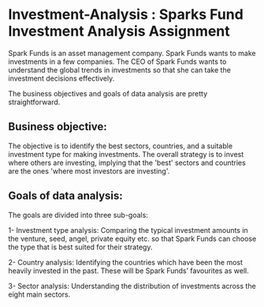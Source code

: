 # Investment-Analysis : Sparks Fund Investment Analysis Assignment

Spark Funds is an asset management company. Spark Funds wants to make investments in a few companies. The CEO of Spark Funds wants to understand the global trends in investments so that she can take the investment decisions effectively.

The business objectives and goals of data analysis are pretty straightforward.

## Business objective: 
The objective is to identify the best sectors, countries, and a suitable investment type for making investments. The overall strategy is to invest where others are investing, implying that the 'best' sectors and countries are the ones 'where most investors are investing'.
## Goals of data analysis: 
The goals are divided into three sub-goals:

1- Investment type analysis: Comparing the typical investment amounts in the venture, seed, angel, private equity etc. so that Spark Funds can choose the type that is best suited for their strategy.

2- Country analysis: Identifying the countries which have been the most heavily invested in the past. These will be Spark Funds’ favourites as well.

3- Sector analysis: Understanding the distribution of investments across the eight main sectors. 
